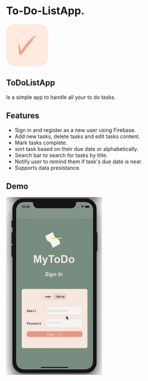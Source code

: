 # To-Do-ListApp. 
![Screenshot](appIcon.png)


## ToDoListApp 
  Is a simple app to handle all your to do tasks.
  
  ## Features
  - Sign in and register as a new user using Firebase.
  - Add new tasks, delete tasks and edit tasks content.
  - Mark tasks complete.
  - sort task based on their due date or alphabetically.
  - Search bar to search for tasks by title.
  - Notify user to remind them if task's due date is near.
  - Supports data presistance.
  
## Demo
![Alt text](ToDoAppDemo.gif)



